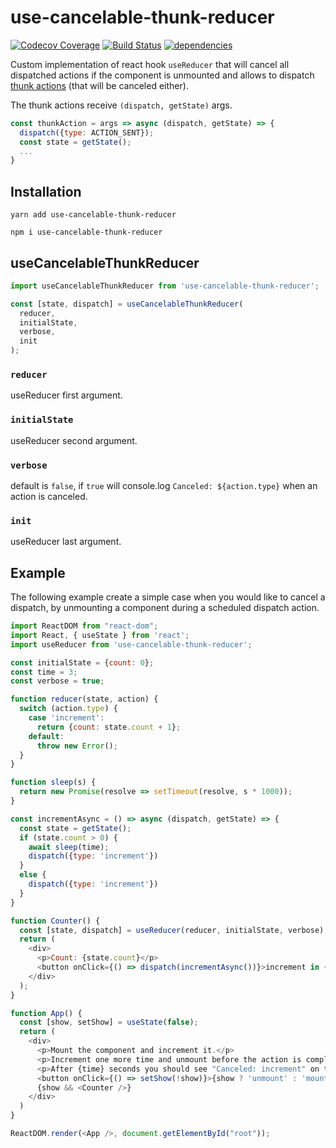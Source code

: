 # use-cancelable-thunk-reducer

[![Codecov Coverage](https://img.shields.io/codecov/c/github/pedrobern/react-hook-use-cancelable-thunk-reducer/master.svg?style=flat-square)](https://codecov.io/gh/pedrobern/react-hook-use-cancelable-thunk-reducer/)
[![Build Status](https://travis-ci.com/pedrobern/react-hook-use-cancelable-thunk-reducer.svg?branch=master)](https://travis-ci.com/pedrobern/react-hook-use-cancelable-thunk-reducer)
[![dependencies](https://david-dm.org/pedrobern/react-hook-use-cancelable-thunk-reducer.svg)](https://github.com/pedrobern/react-hook-use-cancelable-thunk-reducer)

Custom implementation of react hook `useReducer` that will cancel all dispatched actions if the component is unmounted and allows to dispatch [thunk actions](https://github.com/reduxjs/redux-thunk) (that will be canceled either).

The thunk actions receive `(dispatch, getState)` args.

```javascript
const thunkAction = args => async (dispatch, getState) => {
  dispatch({type: ACTION_SENT});
  const state = getState();
  ...
}
```

## Installation

```
yarn add use-cancelable-thunk-reducer

npm i use-cancelable-thunk-reducer
```

## useCancelableThunkReducer

```javascript
import useCancelableThunkReducer from 'use-cancelable-thunk-reducer';

const [state, dispatch] = useCancelableThunkReducer(
  reducer,
  initialState,
  verbose,
  init
);

```

### `reducer`

useReducer first argument.

### `initialState`
useReducer second argument.

### `verbose`
default is `false`, if `true` will console.log `Canceled: ${action.type}` when an action is canceled.

### `init`
useReducer last argument.

## Example

The following example create a simple case when you would like to cancel a dispatch, by unmounting a component during a scheduled dispatch action.

```javascript
import ReactDOM from "react-dom";
import React, { useState } from 'react';
import useReducer from 'use-cancelable-thunk-reducer';

const initialState = {count: 0};
const time = 3;
const verbose = true;

function reducer(state, action) {
  switch (action.type) {
    case 'increment':
      return {count: state.count + 1};
    default:
      throw new Error();
  }
}

function sleep(s) {
  return new Promise(resolve => setTimeout(resolve, s * 1000));
}

const incrementAsync = () => async (dispatch, getState) => {
  const state = getState();
  if (state.count > 0) {
    await sleep(time);
    dispatch({type: 'increment'})
  }
  else {
    dispatch({type: 'increment'})
  }
}

function Counter() {
  const [state, dispatch] = useReducer(reducer, initialState, verbose);
  return (
    <div>
      <p>Count: {state.count}</p>
      <button onClick={() => dispatch(incrementAsync())}>increment in {time} seconds</button>
    </div>
  );
}

function App() {
  const [show, setShow] = useState(false);
  return (
    <div>
      <p>Mount the component and increment it.</p>
      <p>Increment one more time and unmount before the action is completed.</p>
      <p>After {time} seconds you should see "Canceled: increment" on the console.</p>
      <button onClick={() => setShow(!show)}>{show ? 'unmount' : 'mount'}</button>
      {show && <Counter />}
    </div>
  )
}

ReactDOM.render(<App />, document.getElementById("root"));

```
